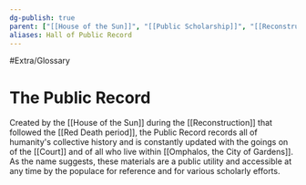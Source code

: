 ```yaml
---
dg-publish: true
parent: ["[[House of the Sun]]", "[[Public Scholarship]]", "[[Reconstruction]]"]
aliases: Hall of Public Record
---
```

#Extra/Glossary
# The Public Record

Created by the [[House of the Sun]] during the [[Reconstruction]] that followed the [[Red Death period]], the Public Record records all of humanity's collective history and is constantly updated with the goings on of the [[Court]] and of all who live within [[Omphalos, the City of Gardens]]. As the name suggests, these materials are a public utility and accessible at any time by the populace for reference and for various scholarly efforts.